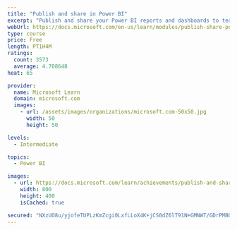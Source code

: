 ```yaml
---
title: "Publish and share in Power BI"
excerpt: "Publish and share your Power BI reports and dashboards to teammates in your organization or to everyone on the web."
webUrl: https://docs.microsoft.com/en-us/learn/modules/publish-share-power-bi/
type: course
price: Free
length: PT1H4M
ratings:
  count: 3573
  average: 4.708648
heat: 65

provider:
  name: Microsoft Learn
  domain: microsoft.com
  images:
    - url: /assets/images/organizations/microsoft.com-50x50.jpg
      width: 50
      height: 50

levels:
  - Intermediate

topics:
  - Power BI

images:
  - url: https://docs.microsoft.com/learn/achievements/publish-and-share-with-power-bi-desktop-social.png
    width: 800
    height: 400
    isCached: true

secured: "NXzUO8u/yjofeTUPLzKmZcgi0LxfLLoX4K+jCS0dZ6lT91N+GMNWT/GDrPMBQ1cYuxD4rETWLdZFCSDxww0Ld1s5kSrt1/1G8Vzrq/Nq3ZuQNe80TxvTCmNZTojOitLySRHQWsu3pVh/tLMNdEF3Fq50cfgdpbgVjTFDtm/wDtnGPGTpumXrHwd7j3iR/2v7f5uygsJ2NX+DbPdOUEsVwhI25Y4jj0z/C+Tjqmcon3Ct9rr49l7pCQ7lEvvRaQD1y0cZGGDymufM7PnWq5/2Pkl+0c/p2IBjZQl9RtgiAa8sD7wcqRvvvMXmWzxDElsiU80cQZsOQotceR6ihNHyK4OCEeK88zS6Z2AG1WRbcb3DAXPPi12gDW2WUfANjPW5qs23zZIrkqTuWxVQTEHtql+6V1EhzZro0RelFlk5kDE=;lq8zJJ4d1asw2BtXFIgBMQ=="
---
```


